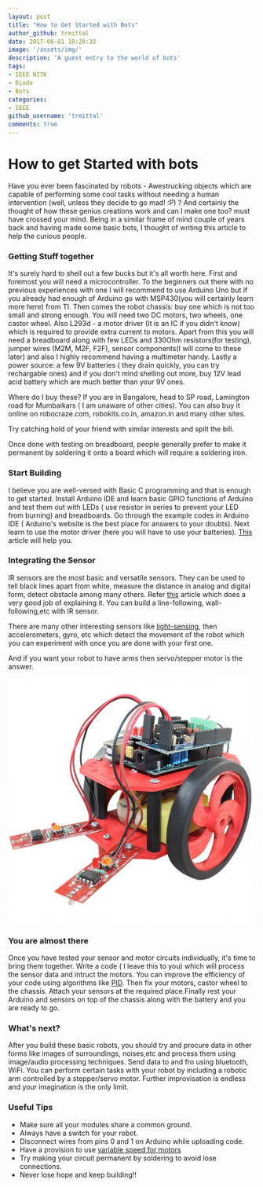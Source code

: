 ```yaml
---
layout: post
title: "How to Get Started with Bots"
author_github: trmittal
date: 2017-06-01 18:28:33
image: '/assets/img/'
description: 'A guest entry to the world of bots'
tags:
- IEEE NITK 
- Diode
- Bots
categories:
- IEEE
github_username: 'trmittal'
comments: true
---
```


# How to get Started with bots

Have you ever been fascinated by robots - Awestrucking objects which are capable of performing some cool tasks without needing a human intervention (well, unless they decide to go mad! :P) ? And certainly the thought of how these genius creations work and can I make one too? must have crossed your mind. Being in a similar frame of mind couple of years back and having made some basic bots, I thought of writing this article to help the curious people. 


### Getting Stuff together

It's surely hard to shell out a few bucks but it's all worth here. First and foremost you will need a microcontroller. To the beginners out there with no previous experiences with one I will recommend to use Arduino Uno but if you already had enough of Arduino go with MSP430(you will certainly learn more here) from TI. Then comes the robot chassis: buy one which is not too small and strong enough. You will need two DC motors, two wheels, one castor wheel. Also L293d - a motor driver (It is an IC if you didn't know) which is required to provide extra current to motors. Apart from this you will need a breadboard along with few LEDs and 330Ohm resistors(for testing), jumper wires (M2M, M2F, F2F), sensor components(I will come to these later) and also I highly recommend having a multimeter handy. Lastly a power source: a few 9V batteries ( they drain quickly, you can try rechargable ones) and if you don't mind shelling out more, buy 12V lead acid battery which are much better than your 9V ones.

Where do I buy these? If you are in Bangalore, head to SP road, Lamington road for Mumbaikars ( I am unaware of other cities). You can also buy it online on robocraze.com, robokits.co.in, amazon.in and many other sites.

Try catching hold of your friend with similar interests and spilt the bill.

Once done with testing on breadboard, people generally prefer to make it permanent by soldering it onto a board which will require a soldering iron.

### Start Building

I believe you are well-versed with Basic C programming and that is enough to get started. Install Arduino IDE and learn basic GPIO functions of Arduino and test them out with LEDs ( use resistor in series to prevent your LED from burning) and breadboards. Go through the example codes in Arduino IDE ( Arduino's website is the best place for answers to your doubts). 
Next learn to use the motor driver (here you will have to use your batteries). [This](http://www.instructables.com/id/Control-your-motors-with-L293D-and-Arduino/) article will help you. 

### Integrating the Sensor

IR sensors are the most basic and versatile sensors. They can be used to tell black lines apart from white, measure the distance in analog and digital form, detect obstacle among many others. Refer [this](http://maxembedded.com/2013/08/how-to-build-an-ir-sensor/) article which does a very good job of explaining it. You can build a line-following, wall-following,etc with IR sensor. 

There are many other interesting sensors like [light-sensing](http://www.buildcircuit.com/darklight-sensor-using-transistor/), then accelerometers, gyro, etc which detect the movement of the robot which you can experiment with once you are done with your first one. 

And if you want your robot to have arms then servo/stepper motor is the answer.

![Raspberry Pi](/blog/assets/img/how-to-get-started-with-bots/rpi.jpg)

### You are almost there

Once you have tested your sensor and motor circuits individually, it's time to bring them together. Write a code ( I leave this to you) which will process the sensor data and intruct the motors. You can improve the efficiency of your code using algorithms like [PID](http://brettbeauregard.com/blog/2011/04/improving-the-beginners-pid-introduction/). 
Then fix your motors, castor wheel to the chassis. Attach your sensors at the required place.Finally rest your Arduino and sensors on top of  the chassis along with the battery and you are ready to go.

### What's next?

After you build these basic robots, you should try and procure data in other forms like images of surroundings, noises,etc and process them using image/audio processing techniques. Send data to and fro using bluetooth, WiFi. You can perform certain tasks with your robot by including a robotic arm controlled by a stepper/servo motor. Further improvisation is endless and your imagination is the only limit.

### Useful Tips

* Make sure all your modules share a common ground.
* Always have a switch for your robot.
* Disconnect wires from pins 0 and 1 on Arduino while uploading code.
* Have a provision to use [variable speed for motors](http://www.instructables.com/id/Arduino-DC-motor-speed-and-direction-L293D/)
* Try making your circuit permanent by soldering to avoid lose connections.
* Never lose hope and keep building!!